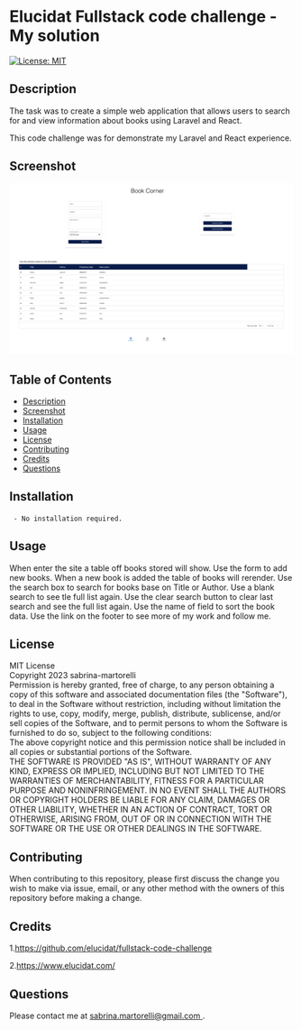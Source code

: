 # Elucidat Fullstack code challenge - My solution

[![License: MIT](https://img.shields.io/badge/License-MIT-yellow.svg)](https://opensource.org/licenses/MIT)

## Description

The task was to create a simple web application that allows users to search for and view information about books using Laravel and React. 

This code challenge was for demonstrate my Laravel and React experience.


## Screenshot

![screenshot](./src/assets/images/screenshot.png)



## Table of Contents   
  - [Description](#description) 
  - [Screenshot](#screenshot) 
  - [Installation](#installation) 
  - [Usage](#usage)
  - [License](#license)
  - [Contributing](#contributing)
  - [Credits](#credits)
  - [Questions](#questions)

##  Installation 

     - No installation required.

##  Usage 

When enter the site a table off books stored will show.
Use the form to add new books. When a new book is added the table of books will rerender.
Use the search box to search for books base on Title or Author. Use a blank search to see tle full list again. Use the clear search button to clear last search and see the full list again. 
Use the name of field to sort the book data. 
Use the link on the footer to see more of my work and follow me. 



##  License 
MIT License   
                        Copyright 2023 sabrina-martorelli   
                        Permission is hereby granted, free of charge, to any person obtaining a copy of this software and associated documentation files (the "Software"), to deal in the Software without restriction, including without limitation the rights to use, copy, modify, merge, publish, distribute, sublicense, and/or sell copies of the Software, and to permit persons to whom the Software is furnished to do so, subject to the following conditions:  
                        The above copyright notice and this permission notice shall be included in all copies or substantial portions of the Software.   
                        THE SOFTWARE IS PROVIDED "AS IS", WITHOUT WARRANTY OF ANY KIND, EXPRESS OR IMPLIED, INCLUDING BUT NOT LIMITED TO THE WARRANTIES OF MERCHANTABILITY, FITNESS FOR A PARTICULAR PURPOSE AND NONINFRINGEMENT. IN NO EVENT SHALL THE AUTHORS OR COPYRIGHT HOLDERS BE LIABLE FOR ANY CLAIM, DAMAGES OR OTHER LIABILITY, WHETHER IN AN ACTION OF CONTRACT, TORT OR OTHERWISE, ARISING FROM, OUT OF OR IN CONNECTION WITH THE SOFTWARE OR THE USE OR OTHER DEALINGS IN THE SOFTWARE.
##  Contributing 
When contributing to this repository, please first discuss the change you wish to make via issue, email, or any other method with the owners of this repository before making a change.

##  Credits

1.https://github.com/elucidat/fullstack-code-challenge

2.https://www.elucidat.com/

##  Questions

 Please contact me at [sabrina.martorelli@gmail.com ](mailto:sabrina.martorelli@gmail.com).

